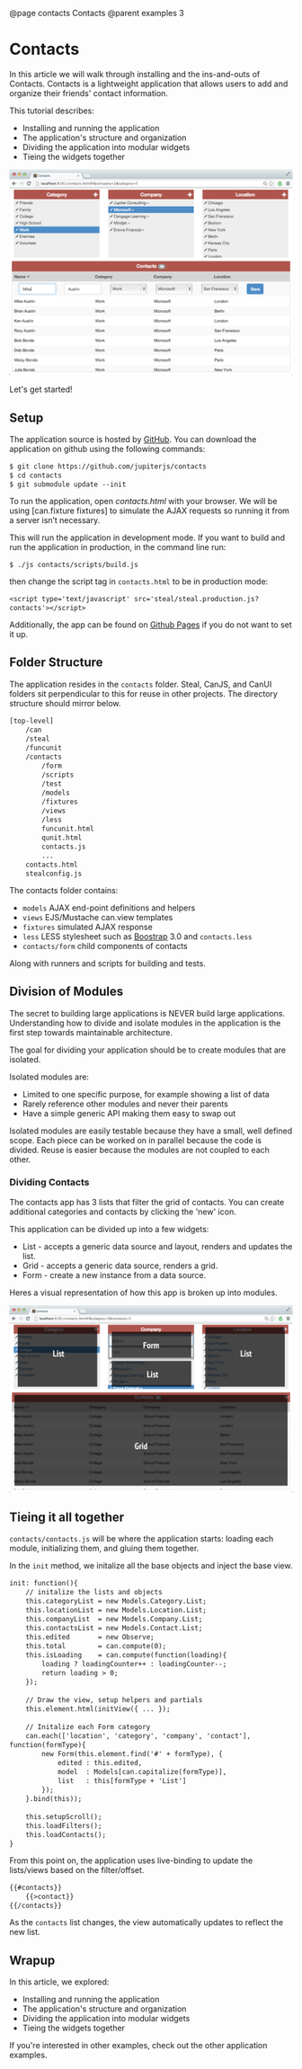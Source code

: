 @page contacts Contacts 
@parent examples 3

Contacts
====


In this article we will walk through installing and the ins-and-outs of Contacts. Contacts is a lightweight application that allows users to add and organize their friends' contact information.

This tutorial describes:

- Installing and running the application
- The application's structure and organization
- Dividing the application into modular widgets
- Tieing the widgets together

![preview](images/contacts_preview.png)

Let's get started!

## Setup

The application source is hosted by [GitHub](https://github.com/bitovi/contacts). You can download the application on github using the following commands:

    $ git clone https://github.com/jupiterjs/contacts
    $ cd contacts
    $ git submodule update --init

To run the application, open _contacts.html_ with your browser.  We will be using [can.fixture fixtures] to simulate the AJAX requests so running it from a server isn’t necessary.

This will run the application in development mode.  If you want to build and run the application in production, in the command line run:

	$ ./js contacts/scripts/build.js

then change the script tag in `contacts.html` to be in production mode:

	<script type='text/javascript' src='steal/steal.production.js?contacts'></script>
	
Additionally, the app can be found on [Github Pages](http://bitovi.github.io/contacts/) if you do not want to set it up.

## Folder Structure

The application resides in the `contacts` folder.  Steal, CanJS, and CanUI folders sit perpendicular to this for reuse in other projects.  The directory structure should mirror below.

	[top-level]
  		/can 
  		/steal 
  		/funcunit
  		/contacts
  			/form
    		/scripts 
    		/test 
			/models 
			/fixtures 
			/views 
			/less
    		funcunit.html 
    		qunit.html 
    		contacts.js
    		...
		contacts.html
		stealconfig.js

The contacts folder contains: 

- `models` AJAX end-point definitions and helpers
- `views` EJS/Mustache can.view templates
- `fixtures` simulated AJAX response
- `less` LESS stylesheet such as [Boostrap](http://twitter.github.io/bootstrap/) 3.0 and `contacts.less`
- `contacts/form` child components of contacts

Along with runners and scripts for building and tests.

## Division of Modules

The secret to building large applications is NEVER build large applications. Understanding how to divide and isolate modules in the application is the first step towards maintainable architecture.

The goal for dividing your application should be to create modules that are isolated.

Isolated modules are:

- Limited to one specific purpose, for example showing a list of data
- Rarely reference other modules and never their parents
- Have a simple generic API making them easy to swap out

Isolated modules are easily testable because they have a small, well defined scope.  Each piece can be worked on in parallel because the code is divided.  Reuse is easier because the modules are not coupled to each other.

### Dividing Contacts

The contacts app has 3 lists that filter the grid of contacts.  You can create additional categories and contacts by clicking the 'new' icon.
	
This application can be divided up into a few widgets:

* List - accepts a generic data source and layout, renders and updates the list.
* Grid - accepts a generic data source, renders a grid.
* Form - create a new instance from a data source.

Heres a visual representation of how this app is broken up into modules.

![preview](images/contacts_design.png)

## Tieing it all together

`contacts/contacts.js` will be where the application starts: loading each module, initializing them, and gluing them together.

In the `init` method, we initalize all the base objects and inject the base view.

	init: function(){
		// initalize the lists and objects
		this.categoryList = new Models.Category.List;
		this.locationList = new Models.Location.List;
		this.companyList  = new Models.Company.List;
		this.contactsList = new Models.Contact.List;
		this.edited       = new Observe;
		this.total        = can.compute(0);
		this.isLoading    = can.compute(function(loading){
			loading ? loadingCounter++ : loadingCounter--;
			return loading > 0;
		});

		// Draw the view, setup helpers and partials
		this.element.html(initView({ ... });

		// Initalize each Form category
		can.each(['location', 'category', 'company', 'contact'], function(formType){
			new Form(this.element.find('#' + formType), {
				edited : this.edited,
				model  : Models[can.capitalize(formType)],
				list   : this[formType + 'List']
			});
		}.bind(this));

		this.setupScroll();
		this.loadFilters();
		this.loadContacts();
	}

From this point on, the application uses live-binding to update the lists/views based on the filter/offset.

	{{#contacts}}
		{{>contact}}
	{{/contacts}}

As the `contacts` list changes, the view automatically updates to reflect the new list.

## Wrapup

In this article, we explored:

- Installing and running the application
- The application's structure and organization
- Dividing the application into modular widgets
- Tieing the widgets together

If you're interested in other examples, check out the other application examples.

